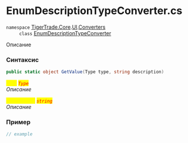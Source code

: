 
# EnumDescriptionTypeConverter.cs
`namespace` [TigerTrade.Core](../../../../../TigerTrade.Core.md).[UI](../../../../../TigerTrade.Core/UI.md).[Converters](../../../../../TigerTrade.Core/UI/Converters.md)  
&nbsp;&nbsp;&nbsp;&nbsp;&nbsp;&nbsp;&nbsp;&nbsp;&nbsp;`class` [EnumDescriptionTypeConverter](../../EnumDescriptionTypeConverter.cs.md)

Описание

### Синтаксис
```csharp
public static object GetValue(Type type, string description)
```
<mark style="color:yellow;">`type`</mark> <mark style="color:red;">*`Type`*</mark>  
 *Описание*  
  
<mark style="color:yellow;">`description`</mark> <mark style="color:red;">*`string`*</mark>  
 *Описание*  
  


### Пример  
```csharp
// example
```
                    
                    